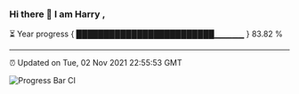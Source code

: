 ### Hi there 👋 I am Harry , 

⏳ Year progress { █████████████████████████▁▁▁▁▁ } 83.82 %

---

⏰ Updated on Tue, 02 Nov 2021 22:55:53 GMT

![Progress Bar CI](https://github.com/duykhang68/duykhang68/workflows/Progress%20Bar%20CI/badge.svg)
